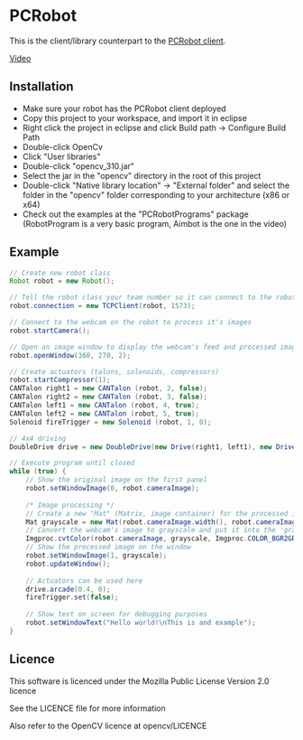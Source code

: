 PCRobot
=======

This is the client/library counterpart to the [PCRobot client](https://github.com/Wazzaps/PCRobotClient).

[Video](https://www.youtube.com/watch?v=_ttVocVCmsk)

Installation
------------
* Make sure your robot has the PCRobot client deployed
* Copy this project to your workspace, and import it in eclipse
* Right click the project in eclipse and click Build path -> Configure Build Path
* Double-click OpenCv
* Click "User libraries"
* Double-click "opencv_310.jar"
* Select the jar in the "opencv" directory in the root of this project
* Double-click "Native library location" -> "External folder" and select the folder in the "opencv" folder corresponding to your architecture (x86 or x64)
* Check out the examples at the "PCRobotPrograms" package (RobotProgram is a very basic program, Aimbot is the one in the video)

Example
-------
```java
// Create new robot class
Robot robot = new Robot();

// Tell the robot class your team number so it can connect to the robot.
robot.connection = new TCPClient(robot, 1573);

// Connect to the webcam on the robot to process it's images
robot.startCamera();

// Open an image window to display the webcam's feed and processed images, with an image size of 360x270, and 2 image panels
robot.openWindow(360, 270, 2);

// Create actuators (talons, solenoids, compressors)
robot.startCompressor(1);
CANTalon right1 = new CANTalon (robot, 2, false);
CANTalon right2 = new CANTalon (robot, 3, false);
CANTalon left1 = new CANTalon (robot, 4, true);
CANTalon left2 = new CANTalon (robot, 5, true);
Solenoid fireTrigger = new Solenoid (robot, 1, 0);

// 4x4 driving
DoubleDrive drive = new DoubleDrive(new Drive(right1, left1), new Drive(right2, left2));

// Execute program until closed
while (true) {
	// Show the original image on the first panel
	robot.setWindowImage(0, robot.cameraImage);
	
	/* Image processing */
	// Create a new "Mat" (Matrix, image container) for the processed image
	Mat grayscale = new Mat(robot.cameraImage.width(), robot.cameraImage.height(), CvType.CV_8UC1);
	// Convert the webcam's image to grayscale and put it into the 'grayscale' variable
	Imgproc.cvtColor(robot.cameraImage, grayscale, Imgproc.COLOR_BGR2GRAY);
	// Show the processed image on the window
	robot.setWindowImage(1, grayscale);
	robot.updateWindow();
	
	// Actuators can be used here
	drive.arcade(0.4, 0);
	fireTrigger.set(false);
	
	// Show text on screen for debugging purposes
	robot.setWindowText("Hello world!\nThis is and example");
}
```
Licence
-------
This software is licenced under the Mozilla Public License Version 2.0 licence

See the LICENCE file for more information

Also refer to the OpenCV licence at opencv/LICENCE